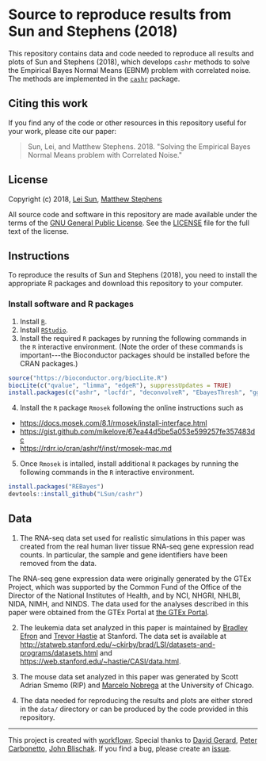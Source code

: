 # Source to reproduce results from Sun and Stephens (2018)

This repository contains data and code needed to reproduce all results and plots of Sun and Stephens (2018), which develops `cashr` methods to solve the Empirical Bayes Normal Means (EBNM) problem with correlated noise. The methods are implemented in the [`cashr`](https://github.com/LSun/cashr) package.

Citing this work
----------------

If you find any of the code or other resources in this repository useful for your work, please cite our paper:

> Sun, Lei, and Matthew Stephens. 2018. "Solving the Empirical Bayes Normal Means problem with Correlated Noise."

License
-------

Copyright (c) 2018, [Lei Sun][], [Matthew Stephens][]

All source code and software in this repository are made available under the terms of the [GNU General Public License](http://www.gnu.org/licenses/gpl.html). See the [LICENSE](LICENSE) file for the full text of the license.

Instructions
------------

To reproduce the results of Sun and Stephens (2018), you need to install the appropriate R packages and download this repository to your computer.

### Install software and R packages

1.  Install [`R`](https://cran.r-project.org).
2.  Install [`RStudio`](https://www.rstudio.com/).
3.  Install the required `R` packages by running the following commands in the `R` interactive environment. (Note the order of these commands is important---the Bioconductor packages should be installed before the CRAN packages.)
``` r
source("https://bioconductor.org/biocLite.R")
biocLite(c("qvalue", "limma", "edgeR"), suppressUpdates = TRUE)
install.packages(c("ashr", "locfdr", "deconvolveR", "EbayesThresh", "ggplot2", "latex2exp", "devtools"))
```
4. Install the `R` package `Rmosek` following the online instructions such as
- https://docs.mosek.com/8.1/rmosek/install-interface.html
- https://gist.github.com/mikelove/67ea44d5be5a053e599257fe357483dc
- https://rdrr.io/cran/ashr/f/inst/rmosek-mac.md
5. Once `Rmosek` is intalled, install additional `R` packages by running the following commands in the `R` interactive environment.
``` r
install.packages("REBayes")
devtools::install_github("LSun/cashr")
```

Data
----

1. The RNA-seq data set used for realistic simulations in this paper was created from the real human liver tissue RNA-seq gene expression read counts. In particular, the sample and gene identifiers have been removed from the data.

The RNA-seq gene expression data were originally generated by the GTEx Project, which was supported by the Common Fund of the Office of the Director of the National Institutes of Health, and by NCI, NHGRI, NHLBI, NIDA, NIMH, and NINDS. The data used for the analyses described in this paper were obtained from the GTEx Portal at [the GTEx Portal](https://www.gtexportal.org).

2. The leukemia data set analyzed in this paper is maintained by [Bradley Efron][] and [Trevor Hastie][] at Stanford. The data set is available at http://statweb.stanford.edu/~ckirby/brad/LSI/datasets-and-programs/datasets.html and https://web.stanford.edu/~hastie/CASI/data.html.

3. The mouse data set analyzed in this paper was generated by Scott Adrian Smemo (RIP) and [Marcelo Nobrega][] at the University of Chicago.

4. The data needed for reproducing the results and plots are either stored in the `data/` directory or can be produced by the code provided in this repository.

-------------

This project is created with [workflowr][]. Special thanks to [David Gerard][], [Peter Carbonetto][], [John Blischak][]. If you find a bug, please create an [issue](https://github.com/LSun/cashr_paper/issues).

[Lei Sun]: https://github.com/LSun
[Matthew Stephens]: http://stephenslab.uchicago.edu/
[Bradley Efron]: http://statweb.stanford.edu/~ckirby/brad/
[Trevor Hastie]: https://web.stanford.edu/~hastie/
[Marcelo Nobrega]: http://nobregalab.uchicago.edu/
[David Gerard]: https://dcgerard.github.io/
[Peter Carbonetto]: https://pcarbo.github.io/
[John Blischak]: https://jdblischak.com/
[workflowr]: https://github.com/jdblischak/workflowr
